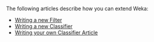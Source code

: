 The following articles describe how you can extend Weka:

* [Writing a new Filter](writing_filter.md)
* [Writing a new Classifier](writing_classifier.md)
* [Writing your own Classifier Article](writing_classifier_article.md)
